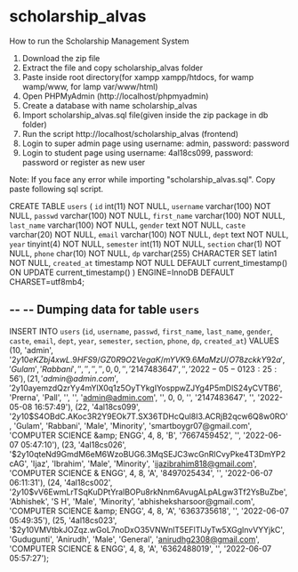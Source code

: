 # scholarship_alvas

How to run the Scholarship Management System

1. Download the zip file
2. Extract the file and copy scholarship_alvas folder
3. Paste inside root directory(for xampp xampp/htdocs, for wamp wamp/www, for lamp var/www/html)
4. Open PHPMyAdmin (http://localhost/phpmyadmin)
5. Create a database with name scholarship_alvas
6. Import scholarship_alvas.sql file(given inside the zip package in db folder)
7. Run the script http://localhost/scholarship_alvas (frontend)
8. Login to super admin page using username: admin, password: password
9. Login to student page using username: 4al18cs099, password: password or register as new user



Note: If you face any error while importing "scholarship_alvas.sql". Copy paste following sql script.

CREATE TABLE `users` (
  `id` int(11) NOT NULL,
  `username` varchar(100) NOT NULL,
  `passwd` varchar(100) NOT NULL,
  `first_name` varchar(100) NOT NULL,
  `last_name` varchar(100) NOT NULL,
  `gender` text NOT NULL,
  `caste` varchar(20) NOT NULL,
  `email` varchar(100) NOT NULL,
  `dept` text NOT NULL,
  `year` tinyint(4) NOT NULL,
  `semester` int(11) NOT NULL,
  `section` char(1) NOT NULL,
  `phone` char(10) NOT NULL,
  `dp` varchar(255) CHARACTER SET latin1 NOT NULL,
  `created_at` timestamp NOT NULL DEFAULT current_timestamp() ON UPDATE current_timestamp()
) ENGINE=InnoDB DEFAULT CHARSET=utf8mb4;

--
-- Dumping data for table `users`
--

INSERT INTO `users` (`id`, `username`, `passwd`, `first_name`, `last_name`, `gender`, `caste`, `email`, `dept`, `year`, `semester`, `section`, `phone`, `dp`, `created_at`) VALUES
(10, 'admin', '$2y$10$eKZbj4xwL.9HFS9/GZ0R9O2VegaK/mYVK9.6MaMzU/O78zckkY92a', 'Gulam', 'Rabbani', '', '', '', '', 0, 0, '', '2147483647', '', '2022-05-01 23:25:56'),
(21, 'admin@admin.com', '$2y$10$ayemzdQzrYy4mYlX0q1z5OyTYkgIYosppwZJYg4P5mDlS24yCVTB6', 'Prerna', 'Pall', '', '', 'admin@admin.com', '', 0, 0, '', '2147483647', '', '2022-05-08 16:57:49'),
(22, '4al18cs099', '$2y$10$S4OBdC.AKoc3R2Y9EOk7T.SX36TDHcQul8I3.ACRjB2qcw6Q8w0RO', 'Gulam', 'Rabbani', 'Male', 'Minority', 'smartboygr07@gmail.com', 'COMPUTER SCIENCE &amp; ENGG', 4, 8, 'B', '7667459452', '', '2022-06-07 05:47:10'),
(23, '4al18cs026', '$2y$10$qteNd9GmdM6eM6WzoBUG6.3MqSEJC3wcGnRlCvyPke4T3DmYP2cAG', 'Ijaz', 'Ibrahim', 'Male', 'Minority', 'ijazibrahim818@gmail.com', 'COMPUTER SCIENCE &amp; ENGG', 4, 8, 'A', '8497025434', '', '2022-06-07 06:11:31'),
(24, '4al18cs002', '$2y$10$vV6EwmLrTSqKuDPtYralBOPu8rkNnm6AvugALpALgw3Tf2YsBuZbe', 'Abhishek', 'S H', 'Male', 'Minority', 'abhisheksharsoor@gmail.com', 'COMPUTER SCIENCE &amp; ENGG', 4, 8, 'A', '6363735618', '', '2022-06-07 05:49:35'),
(25, '4al18cs023', '$2y$10$VMVtbkJOZqz.wGoL7noDxO35VNWnlT5EFlTlJyTw5XGglnvVYYjkC', 'Gudugunti', 'Anirudh', 'Male', 'General', 'anirudhg2308@gmail.com', 'COMPUTER SCIENCE &amp; ENGG', 4, 8, 'A', '6362488019', '', '2022-06-07 05:57:27');
